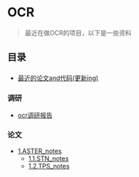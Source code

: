 # OCR
>最近在做OCR的项目，以下是一些资料
## 目录 
###
* [最近的论文and代码(更新ing)](https://github.com/hwalsuklee/awesome-deep-text-detection-recognition)
### 调研
* [ocr调研报告](./Documents/基于深度学习的场景文本识别调研.pptx)
### 论文
* [1.ASTER_notes](./Documents/ASTER_notes.pptx)
  * [1.1.STN_notes](./Documents/STN_notes.pdf)
  * [1.2.TPS_notes](./Documents/TPS_notes.docx)
 
